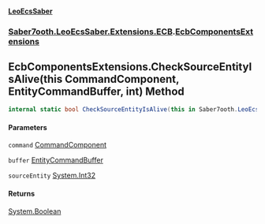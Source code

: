 #### [LeoEcsSaber](index.md 'index')
### [Saber7ooth.LeoEcsSaber.Extensions.ECB](Saber7ooth.LeoEcsSaber.Extensions.ECB.md 'Saber7ooth.LeoEcsSaber.Extensions.ECB').[EcbComponentsExtensions](EcbComponentsExtensions.md 'Saber7ooth.LeoEcsSaber.Extensions.ECB.EcbComponentsExtensions')

## EcbComponentsExtensions.CheckSourceEntityIsAlive(this CommandComponent, EntityCommandBuffer, int) Method

```csharp
internal static bool CheckSourceEntityIsAlive(this in Saber7ooth.LeoEcsSaber.Extensions.ECB.CommandComponent command, Saber7ooth.LeoEcsSaber.Extensions.ECB.EntityCommandBuffer buffer, out int sourceEntity);
```
#### Parameters

<a name='Saber7ooth.LeoEcsSaber.Extensions.ECB.EcbComponentsExtensions.CheckSourceEntityIsAlive(thisSaber7ooth.LeoEcsSaber.Extensions.ECB.CommandComponent,Saber7ooth.LeoEcsSaber.Extensions.ECB.EntityCommandBuffer,int).command'></a>

`command` [CommandComponent](CommandComponent.md 'Saber7ooth.LeoEcsSaber.Extensions.ECB.CommandComponent')

<a name='Saber7ooth.LeoEcsSaber.Extensions.ECB.EcbComponentsExtensions.CheckSourceEntityIsAlive(thisSaber7ooth.LeoEcsSaber.Extensions.ECB.CommandComponent,Saber7ooth.LeoEcsSaber.Extensions.ECB.EntityCommandBuffer,int).buffer'></a>

`buffer` [EntityCommandBuffer](EntityCommandBuffer.md 'Saber7ooth.LeoEcsSaber.Extensions.ECB.EntityCommandBuffer')

<a name='Saber7ooth.LeoEcsSaber.Extensions.ECB.EcbComponentsExtensions.CheckSourceEntityIsAlive(thisSaber7ooth.LeoEcsSaber.Extensions.ECB.CommandComponent,Saber7ooth.LeoEcsSaber.Extensions.ECB.EntityCommandBuffer,int).sourceEntity'></a>

`sourceEntity` [System.Int32](https://docs.microsoft.com/en-us/dotnet/api/System.Int32 'System.Int32')

#### Returns
[System.Boolean](https://docs.microsoft.com/en-us/dotnet/api/System.Boolean 'System.Boolean')